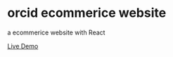 # orcid ecommerice website
a ecommerice website with React

[Live Demo](https://mohazizzi.ir/orcid-ecommerice-website/)
